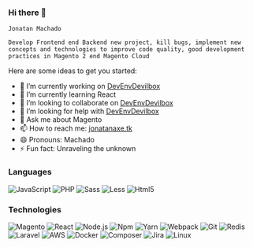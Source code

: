 ### Hi there 👋
```
Jonatan Machado

Develop Frontend end Backend new project, kill bugs, implement new concepts and technologies to improve code quality, good development practices in Magento 2 end Magento Cloud
```

Here are some ideas to get you started:

- 🔭 I’m currently working on [DevEnvDevilbox](https://github.com/jonatanaxe/DevEnvDevilbox) 
- 🌱 I’m currently learning React
- 👯 I’m looking to collaborate on  [DevEnvDevilbox](https://github.com/jonatanaxe/DevEnvDevilbox)
- 🤔 I’m looking for help with [DevEnvDevilbox](https://github.com/jonatanaxe/DevEnvDevilbox)
- 💬 Ask me about Magento
- 📫 How to reach me: [jonatanaxe.tk](https://jonatanaxe.tk)
- 😄 Pronouns: Machado
- ⚡ Fun fact: Unraveling the unknown

### Languages
![JavaScript](https://img.shields.io/badge/-JavaScript-000?&logo=JavaScript&logoColor=ddc508)
![PHP](https://img.shields.io/badge/-PHP-000?&logo=PHP)
![Sass](https://img.shields.io/badge/-Sass-000?&logo=Sass)
![Less](https://img.shields.io/badge/-Less-000?&logo=Less)
![Html5](https://img.shields.io/badge/-Html5-000?&logo=Html5)

### Technologies

![Magento](https://img.shields.io/badge/-Magento-000?&logo=Magento)
![React](https://img.shields.io/badge/-React-000?&logo=React)
![Node.js](https://img.shields.io/badge/-Node.js-000?&logo=node.js)
![Npm](https://img.shields.io/badge/-Npm.js-000?&logo=Npm)
![Yarn](https://img.shields.io/badge/-Yarn-000?&logo=Yarn)
![Webpack](https://img.shields.io/badge/-Webpack-000?&logo=Webpack)
![Git](https://img.shields.io/badge/-Git-000?&logo=Git)
![Redis](https://img.shields.io/badge/-Redis-000?&logo=Redis)
![Laravel](https://img.shields.io/badge/-Laravel-000?&logo=Laravel&logoColor=FFFFFF)
![AWS](https://img.shields.io/badge/-AWS-000?&logo=Amazon-AWS&logoColor=FF9900)
![Docker](https://img.shields.io/badge/-Docker-000?&logo=Docker)
![Composer](https://img.shields.io/badge/-Composer-000?&logo=Composer&logoColor=ffffff)
![Jira](https://img.shields.io/badge/-Jira-000?&logo=Jira-Software&logoColor=0052CC)
![Linux](https://img.shields.io/badge/-Linux-000?&logo=Linux&logoColor=FCC624)
